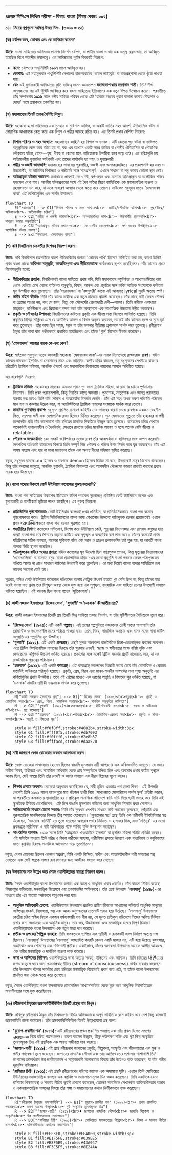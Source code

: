 
***

### **৪৪তম বিসিএস লিখিত পরীক্ষা - বিষয়: বাংলা (বিষয় কোড: ০০২)**

**০৪। নিচের প্রশ্নগুলো সংক্ষিপ্ত উত্তর দিনঃ-** **(৩×১০ = ৩০)**

#### **(ক) চর্যাপদ কবে, কোথায় এবং কে আবিষ্কার করেন?**

**উত্তর:**
বাংলা সাহিত্যের আদিমতম প্রামাণ্য নিদর্শন চর্যাপদ, যা প্রাচীন বাংলা ভাষার এক অমূল্য রত্নভান্ডার, তা আবিষ্কৃত হয়েছিল বিংশ শতাব্দীর ঊষালগ্নে। এর আবিষ্কারের পূর্ণাঙ্গ বিবরণটি নিম্নরূপ:

*   **কবে:** চর্যাপদের পাণ্ডুলিপিটি **১৯০৭** সালে আবিষ্কৃত হয়।
*   **কোথায়:** এই মহামূল্যবান পাণ্ডুলিপিটি নেপালের রাজদরবারের 'রয়েল লাইব্রেরি' বা রাজগ্রন্থশালা থেকে খুঁজে পাওয়া যায়।
*   **কে:** এই যুগান্তকারী আবিষ্কারের কৃতি ব্যক্তিত্ব হলেন জ্ঞানতাপস **মহামহোপাধ্যায় হরপ্রসাদ শাস্ত্রী**। তিনি দীর্ঘ অনুসন্ধানের পর এই পুঁথিটি আবিষ্কার করে বাংলা সাহিত্যের ইতিহাসের এক নতুন দিগন্ত উন্মোচন করেন। পরবর্তীতে তাঁর সম্পাদনায় **১৯১৬** সালে বঙ্গীয় সাহিত্য পরিষদ থেকে এটি 'হাজার বছরের পুরাণ বাঙ্গালা ভাষায় বৌদ্ধগান ও দোহা' নামে গ্রন্থাকারে প্রকাশিত হয়।

#### **(খ) মহাকাব্যের তিনটি প্রধান বৈশিষ্ট্য লিখুন।**

**উত্তর:**
মহাকাব্য হলো সাহিত্যের এক সুমহান ও সুবিশাল আঙ্গিক, যা একটি জাতির মহৎ আদর্শ, ঐতিহাসিক ঘটনা বা পৌরাণিক আখ্যানকে কেন্দ্র করে এক বিপুল ও গম্ভীর আবহে রচিত হয়। এর তিনটি প্রধান বৈশিষ্ট্য নিম্নরূপ:

*   **বিশাল পরিসর ও মহৎ আখ্যান:** মহাকাব্যের কাহিনি হয় বিশাল ও ব্যাপক। এটি কোনো ক্ষুদ্র ঘটনা বা ব্যক্তিগত অনুভূতিকে কেন্দ্র করে রচিত হয় না, বরং এর আখ্যান একটি সমগ্র জাতির বা গোষ্ঠীর ঐতিহাসিক বা পৌরাণিক গৌরবময় ঘটনা, যেমন—যুদ্ধ, বীরত্ব বা কোনো মহৎ অভিযানকে উপজীব্য করে গড়ে ওঠে। এর চরিত্রগুলি হয় অতিমানবীয় গুণাবলির অধিকারী এবং তাদের কার্যাবলি হয় মহৎ ও যুগান্তকারী।
*   **গম্ভীর ও ওজস্বী ভাষাভঙ্গি:** মহাকাব্যের ভাষা হয় গুরুগম্ভীর, ওজস্বী এবং অলংকারমণ্ডিত। এর প্রকাশভঙ্গি হয় মহৎ ও উচ্চমার্গীয়, যা কাহিনির বিশালতা ও গাম্ভীর্যের সঙ্গে সামঞ্জস্যপূর্ণ। এখানে সাধারণ বা লঘু ভাষার কোনো স্থান নেই।
*   **অতিপ্রাকৃত ঘটনার সমাবেশ:** মহাকাব্যে প্রায়শই দেব-দেবী, স্বর্গ-নরক এবং অন্যান্য অতিপ্রাকৃত বা অলৌকিক শক্তির হস্তক্ষেপ দেখা যায়। মানবীয় ঘটনাপ্রবাহের সঙ্গে এই দৈব শক্তির মিশ্রণ কাহিনিকে এক মহাজাগতিক ব্যঞ্জনা ও রহস্যময়তা দান করে, যা একে সাধারণ আখ্যান থেকে স্বতন্ত্র করে তোলে। মাইকেল মধুসূদন দত্তের 'মেঘনাদবধ কাব্য' এই বৈশিষ্ট্যগুলির এক সার্থক উদাহরণ।
```mermaid
flowchart TD
    E["মহাকাব্য"] --> C1["বিশাল পরিসর ও মহৎ আখ্যান<br>- জাতীয়/পৌরাণিক ঘটনা<br>- যুদ্ধ/বীরত্ব/অভিযান<br>- অতিমানবীয় চরিত্র"]
    E --> C2["গম্ভীর ও ওজস্বী ভাষাভঙ্গি<br>- অলংকারমণ্ডিত ভাষা<br>- উচ্চমার্গীয় প্রকাশভঙ্গি<br>- সাধারণ ভাষার অনুপস্থিতি"]
    E --> C3["অতিপ্রাকৃত ঘটনার সমাবেশ<br>- দেব-দেবীর হস্তক্ষেপ<br>- স্বর্গ-নরকের উপস্থিতি<br>- অলৌকিক ঘটনার সমন্বয়"]
    E --> Ex["উদাহরণ: মেঘনাদবধ কাব্য"]
```
#### **(গ) কবি বিহারীলাল চক্রবর্তীর বিশেষত্ব নিরূপণ করুন।**

**উত্তর:**
কবি বিহারীলাল চক্রবর্তীকে বাংলা গীতিকবিতার জগতে 'ভোরের পাখি' হিসেবে অভিহিত করা হয়, কারণ তিনিই প্রথম বাংলা কাব্যে **ব্যক্তিগত অনুভূতি, আত্মনিমগ্নতা এবং গীতিময়তাকে** সার্থকভাবে স্থাপন করেছিলেন। তাঁর কাব্যের প্রধান বিশেষত্বগুলি হলো:

*   **গীতিকবিতার প্রবর্তক:** বিহারীলালই বাংলা সাহিত্যে প্রথম কবি, যিনি মহাকাব্যের বস্তুনিষ্ঠতা ও আখ্যানধর্মিতার ধারা থেকে বেরিয়ে এসে একান্ত ব্যক্তিগত অনুভূতি, বিষাদ, আনন্দ এবং প্রকৃতির সঙ্গে কবির আত্মিক সংযোগকে কবিতার মূল উপজীব্য করে তুলেছেন। তাঁর 'সারদামঙ্গল' বা 'বঙ্গসুন্দরী' কাব্যে এই আত্মগত lyrical সুরটি অত্যন্ত স্পষ্ট।
*   **নারীর মহিমা কীর্তন:** তিনি তাঁর কাব্যে নারীকে এক নতুন মহিমায় প্রতিষ্ঠা করেছেন। তাঁর কাছে নারী কেবল সৌন্দর্য বা প্রেমের আধার নয়, বরং সে জ্ঞান, শিল্প এবং সৌন্দর্যের প্রেরণাদাত্রী দেবী—সারদা। তিনি নারীকে একাধারে মাতৃরূপে, ভগিনীরূপে এবং প্রিয়ারূপে বন্দনা করে তাঁর অবস্থানকে এক আধ্যাত্মিক উচ্চতায় উন্নীত করেছেন।
*   **প্রকৃতি ও সৌন্দর্যের উপাসনা:** বিহারীলালের কবিতায় প্রকৃতি এক জীবন্ত সত্তা হিসেবে আবির্ভূত হয়েছে। তিনি প্রকৃতির নিবিড় সান্নিধ্যে এসে যে অতীন্দ্রিয় আনন্দ ও বিষাদ অনুভব করতেন, তাকেই তাঁর কাব্যের ছন্দে ও সুরে মূর্ত করে তুলেছেন। তাঁর ভাষা ছিল সহজ, সরল যা তাঁর ভাবনার গীতিময় প্রকাশকে সার্থক করে তুলেছে। রবীন্দ্রনাথ ঠাকুর তাঁর কাব্য দ্বারা গভীরভাবে প্রভাবিত হয়েছিলেন এবং তাঁকে 'গুরু' হিসেবে স্বীকার করেছেন।

#### **(ঘ) 'মেঘনাদবধ' কাব্যের নায়ক কে এবং কেন?**

**উত্তর:**
মাইকেল মধুসূদন দত্তের কালজয়ী মহাকাব্য 'মেঘনাদবধ কাব্য'-এর নায়ক নিঃসন্দেহে রাক্ষসরাজ **রাবণ**। যদিও কাব্যের নামকরণ ইন্দ্রজিৎ বা মেঘনাদের নামে এবং কাহিনির কেন্দ্রীয় চরিত্র রামচন্দ্র, তবু মধুসূদনের লেখনীতে রাবণের চরিত্রটিই ট্র্যাজিক মহিমায়, মানবিক ঔদার্যে এবং মহাকাব্যিক বিশালতায় নায়কের আসনে অধিষ্ঠিত হয়েছে।

এর কারণগুলি নিম্নরূপ:
*   **ট্র্যাজিক মহিমা:** মহাকাব্যের নায়কের অন্যতম প্রধান গুণ হলো ট্র্যাজিক মহিমা, যা রাবণের চরিত্রে পূর্ণমাত্রায় বিদ্যমান। তিনি প্রবল পরাক্রমশালী, কিন্তু নিয়তির কাছে অসহায়। পুত্রশোক, ভ্রাতৃশোক এবং আসন্ন পরাজয়ের যন্ত্রণায় দগ্ধ হয়েও তিনি তাঁর পৌরুষ ও আত্মমর্যাদা বিসর্জন দেননি। তাঁর এই মহৎ অথচ করুণ পরিণতি পাঠকের মনে ভয় ও করুণার উদ্রেক করে, যা অ্যারিস্টটলের ট্র্যাজিক নায়কের সংজ্ঞাকে সার্থক করে তোলে।
*   **মানবিক গুণাবলির প্রকাশ:** মধুসূদন প্রচলিত রামায়ণ কাহিনীর দেব-দানবের ধারণা ভেঙে রাবণকে একজন স্নেহশীল পিতা, প্রেমময় স্বামী এবং দেশপ্রেমিক রাজা হিসেবে চিত্রিত করেছেন। পুত্র মেঘনাদের মৃত্যুতে তাঁর হাহাকার বা পত্নী মন্দোদরীর প্রতি তাঁর ভালোবাসা তাঁর চরিত্রের মানবিক দিকটিকে উজ্জ্বল করে তুলেছে। রামচন্দ্রের চরিত্র যেখানে অনেকটাই ভাবলেশহীন ও দৈবনির্ভর, সেখানে রাবণের চরিত্র মানবিক আবেগ ও দ্বন্দ্বে অনেক বেশি জীবন্ত ও relatable।
*   **পৌরুষ ও আত্মমর্যাদা:** চরম সংকট ও বিপর্যয়ের মুখেও রাবণ তাঁর আত্মমর্যাদা ও ব্যক্তিত্বের সঙ্গে আপস করেননি। দৈবশক্তির অধিকারী রামচন্দ্রের বিরুদ্ধে তিনি সম্পূর্ণ নিজ পৌরুষ ও শক্তির উপর নির্ভর করে যুদ্ধ করেছেন। তাঁর এই অসম সংগ্রাম এবং হার না মানা মনোভাব তাঁকে এক অনন্য বীরের মহিমায় ভূষিত করেছে।

বস্তুত, মধুসূদন রামকে เทพ হিসেবে ও রাবণকে demon হিসেবে চিত্রিত না করে, উভয়কেই মানুষ হিসেবে এঁকেছেন। কিন্তু তাঁর কলমের জাদুতে, মানবিক গুণাবলি, ট্র্যাজিক বিশালতা এবং আপসহীন পৌরুষের কারণে রাবণই কাব্যের প্রধান নায়ক হয়ে উঠেছেন।

#### **(ঙ) বাংলা গদ্যের বিকাশে ফোর্ট উইলিয়াম কলেজের গুরুত্ব কতখানি?**

**উত্তর:**
বাংলা গদ্য সাহিত্যের বিকাশের ইতিহাসে উনিশ শতকের সূচনালগ্নে প্রতিষ্ঠিত ফোর্ট উইলিয়াম কলেজ এক যুগান্তকারী ও অনস্বীকার্য ভূমিকা পালন করেছিল। এর গুরুত্ব নিম্নরূপ:

*   **প্রাতিষ্ঠানিক পৃষ্ঠপোষকতা:** ফোর্ট উইলিয়াম কলেজই প্রথম প্রতিষ্ঠান, যা প্রাতিষ্ঠানিকভাবে বাংলা গদ্য রচনার পৃষ্ঠপোষকতা করে। ব্রিটিশ সিভিলিয়ানদের বাংলা ভাষা শেখানোর উদ্দেশ্যে পাঠ্যপুস্তক রচনার প্রয়োজনেই এখানে প্রথম વ્યવસ્થિતভাবে বাংলা গদ্য রচনার সূত্রপাত হয়।
*   **গদ্যরীতির নির্মাণ:** কলেজের পণ্ডিতগণ, বিশেষ করে উইলিয়াম কেরি, মৃত্যুঞ্জয় বিদ্যালঙ্কার এবং রামরাম বসুদের হাত ধরেই বাংলা গদ্য তার শৈশবের জড়তা কাটিয়ে এক সুশৃঙ্খল ও ব্যবহারিক রূপ লাভ করে। তাঁদের রচনায়ই প্রথম যতিচিহ্নের সঠিক ব্যবহার, বাক্যের সুবিন্যস্ত গঠন এবং সরল ও প্রাঞ্জল প্রকাশভঙ্গির চর্চা শুরু হয়, যা পরবর্তী বাংলা গদ্যের ভিত্তি স্থাপন করেছিল।
*   **পাঠ্যপুস্তকের বাইরে গদ্যের প্রসার:** যদিও কলেজের মূল উদ্দেশ্য ছিল পাঠ্যপুস্তক প্রণয়ন, কিন্তু মৃত্যুঞ্জয় বিদ্যালঙ্কারের 'প্রবোধচন্দ্রিকা' বা রামরাম বসুর 'রাজা প্রতাপাদিত্য চরিত্র'-এর মতো গ্রন্থগুলি বাংলা গদ্যকে কেবল পাঠ্যপুস্তকের গণ্ডিতে আবদ্ধ না রেখে সাধারণ পাঠকের উপযোগী করে তুলেছিল। এর মধ্য দিয়েই বাংলা গদ্যের সাহিত্যিক রূপ লাভের সম্ভাবনা তৈরি হয়।

সুতরাং, যদিও ফোর্ট উইলিয়াম কলেজের পণ্ডিতদের রচনায় শৈল্পিক উৎকর্ষ হয়তো খুব বেশি ছিল না, কিন্তু তাঁদের হাত ধরেই বাংলা গদ্য প্রথম তার বিশৃঙ্খল অবস্থা থেকে মুক্ত হয়ে এক সুশৃঙ্খল, ব্যবহারিক এবং সাহিত্য রচনার উপযোগী মাধ্যমে পরিণত হয়েছিল। এই কলেজ ছিল বাংলা গদ্যের 'সূতিকাগার'।

#### **(চ) কাজী নজরুল ইসলামের 'রিক্তের বেদন', 'যুগবাণী' ও 'চক্রবাক' কী জাতীয় গ্রন্থ?**

**উত্তর:**
কাজী নজরুল ইসলামের তিনটি গ্রন্থ তিনটি ভিন্ন সাহিত্য প্রকার নিদর্শন, যা তাঁর সৃষ্টিশীলতার বৈচিত্র্যকে তুলে ধরে।

*   **'রিক্তের বেদন' (১৯২৫):** এটি একটি **গল্পগ্রন্থ**। এই গ্রন্থের গল্পগুলিতে নজরুলের দ্রোহী সত্তার পাশাপাশি তাঁর রোমান্টিক ও সংবেদনশীল মনের পরিচয় পাওয়া যায়। প্রেম, বিরহ, সামাজিক অনাচার এবং মানব মনের নানা জটিল অনুভূতি এর গল্পগুলির মূল উপজীব্য।
*   **'যুগবাণী' (১৯২২):** এটি একটি **প্রবন্ধগ্রন্থ**। গ্রন্থটি মূলত নজরুলের রাজনৈতিক চিন্তা-চেতনামূলক প্রবন্ধের সংকলন। এতে ব্রিটিশ ঔপনিবেশিক শাসনের বিরুদ্ধে তাঁর ক্ষুরধার লেখনী, স্বরাজ ও স্বাধীনতার পক্ষে বলিষ্ঠ যুক্তি এবং দেশপ্রেমের অগ্নিগর্ভ উচ্চারণ ধ্বনিত হয়েছে। প্রকাশের সঙ্গে সঙ্গেই ব্রিটিশ সরকার গ্রন্থটি বাজেয়াপ্ত করে, যা এর রাজনৈতিক গুরুত্বের পরিচায়ক।
*   **'চক্রবাক' (১৯২৯):** এটি একটি **কাব্যগ্রন্থ**। এই কাব্যগ্রন্থে নজরুলের বিদ্রোহী সত্তার চেয়ে তাঁর রোমান্টিক ও প্রেমময় সত্তাটিই অধিকতর পরিস্ফুট হয়েছে। প্রকৃতি, প্রেম, বিরহ এবং মানব-মানবীর সম্পর্কের নানা সূক্ষ্ম অনুভূতি এর কবিতাগুলির প্রধান উপজীব্য। তবে এই প্রেমের মধ্যেও এক ধরণের অতৃপ্তি ও বিষাদের সুর ধ্বনিত হয়েছে, যা 'চক্রবাক' নামটির প্রতীকী ব্যঞ্জনাকে সার্থক করে তুলেছে।
```mermaid
flowchart TD
    N["কাজী নজরুল ইসলামের গ্রন্থ"] --> G1["'রিক্তের বেদন' (১৯২৫)<br>গল্পগ্রন্থ<br>- দ্রোহী ও রোমান্টিক সত্তা<br>- প্রেম, বিরহ, সামাজিক অনাচার<br>- মানবিক অনুভূতির জটিলতা"]
    N --> G2["'যুগবাণী' (১৯২২)<br>প্রবন্ধগ্রন্থ<br>- ব্রিটিশবিরোধী চেতনা<br>- স্বরাজ ও স্বাধীনতার বাণী<br>- গ্রন্থ বাজেয়াপ্ত"]
    N --> G3["'চক্রবাক' (১৯২৯)<br>কাব্যগ্রন্থ<br>- রোমান্টিক-প্রেমময় সত্তা<br>- প্রকৃতি ও মানব-সম্পর্ক<br>- অতৃপ্তি ও বিষাদের সুর"]

    style N fill:#f0f8ff,stroke:#4682b4,stroke-width:3px
    style G1 fill:#fff0f5,stroke:#db7093
    style G2 fill:#f0fff0,stroke:#2e8b57
    style G3 fill:#fffacd,stroke:#daa520
```
#### **(জ) নারী জাগরণে বেগম রোকেয়ার অবদান আলোচনা করুন।**

**উত্তর:**
বেগম রোকেয়া সাখাওয়াত হোসেন ছিলেন বাঙালি মুসলমান নারী জাগরণের এক অবিসংবাদিত অগ্রদূত। যে সময়ে নারীরা শিক্ষা, স্বাধীনতা এবং সামাজিক অধিকার থেকে প্রায় সম্পূর্ণরূপে বঞ্চিত ছিল এবং অবরোধ প্রথার কঠোর শৃঙ্খলে আবদ্ধ ছিল, সেই সময়ে তিনি তাঁর লেখনী ও কর্মের মাধ্যমে এক নীরব বিপ্লবের সূচনা করেন।

*   **শিক্ষার প্রসারে অবদান:** রোকেয়া অনুধাবন করেছিলেন যে, নারী মুক্তির একমাত্র পথ হলো শিক্ষা। এই উপলব্ধি থেকেই তিনি ১৯০৯ সালে ভাগলপুরে মাত্র পাঁচজন ছাত্রী নিয়ে 'সাখাওয়াত মেমোরিয়াল গার্লস স্কুল' প্রতিষ্ঠা করেন, যা পরবর্তীতে কলকাতায় স্থানান্তরিত হয়। প্রতিকূল সামাজিক পরিবেশে বাড়ি বাড়ি গিয়ে ছাত্রী সংগ্রহ করে তিনি এই স্কুলটিকে টিকিয়ে রেখেছিলেন। এটি ছিল বাঙালি মুসলমান নারীদের জন্য আধুনিক শিক্ষার প্রথম সোপান।
*   **সাহিত্যকর্মের মাধ্যমে চেতনা সঞ্চার:** তিনি তাঁর ক্ষুরধার লেখনীর মাধ্যমে নারী সমাজের কুসংস্কার, গোঁড়ামি এবং পুরুষতান্ত্রিক মানসিকতার বিরুদ্ধে তীব্র আঘাত হেনেছেন। 'সুলতানার স্বপ্ন' গ্রন্থে তিনি এক নারীবাদী ইউটোপিয়ার স্বপ্ন এঁকেছেন, 'অবরোধ-বাসিনী'-তে তুলে ধরেছেন অবরোধ প্রথার নির্মমতা ও হাস্যকর দিক, এবং 'মতিচূর'-এর মতো প্রবন্ধগ্রন্থে নারীশিক্ষা ও নারী অধিকারের পক্ষে শাণিত যুক্তি উপস্থাপন করেছেন।
*   **সাংগঠনিক অবদান:** ১৯১৬ সালে তিনি 'আঞ্জুমানে খাওয়াতীনে ইসলাম' বা মুসলিম মহিলা সমিতি প্রতিষ্ঠা করেন। এই সমিতির মাধ্যমে তিনি দরিদ্র ও বিধবা নারীদের সাহায্য, নারীশিক্ষা প্রসারে উদ্যোগ এবং বাল্যবিবাহ ও বহুবিবাহের মতো কুপ্রথার বিরুদ্ধে সামাজিক আন্দোলন গড়ে তুলেছিলেন।

বস্তুত, বেগম রোকেয়া ছিলেন একজন স্বপ্নদ্রষ্টা, যিনি একটি শিক্ষিত, স্বাধীন এবং আত্মমর্যাদাশীল নারী সমাজের স্বপ্ন দেখতেন এবং সেই স্বপ্নকে বাস্তবে রূপ দেওয়ার জন্য আজীবন সংগ্রাম করে গেছেন।

#### **(ঝ) উপন্যাসের নাম উল্লেখ করে সৈয়দ ওয়ালীউল্লাহর স্বাতন্ত্র্য নিরূপণ করুন।**

**উত্তর:**
সৈয়দ ওয়ালীউল্লাহ বাংলা উপন্যাসের জগতে এক স্বতন্ত্র ও আধুনিক ধারার প্রবর্তক। তাঁর স্বাতন্ত্র্য নিহিত রয়েছে বিষয়বস্তুর গভীরতায়, মনস্তাত্ত্বিক বিশ্লেষণে এবং প্রকাশভঙ্গির অভিনবত্বে। তাঁর শ্রেষ্ঠ উপন্যাস **'লালসালু' (১৯৪৮)**-এর মাধ্যমে তাঁর এই স্বাতন্ত্র্য স্পষ্টভাবে অনুধাবন করা যায়।

*   **আধুনিক অস্তিত্ববাদী চেতনা:** ওয়ালীউল্লাহর উপন্যাসে প্রচলিত গ্রামীণ জীবনের আখ্যানের পরিবর্তে আধুনিক মানুষের অস্তিত্বের সংকট, নিঃসঙ্গতা, ভয় এবং আত্ম-অনুসন্ধানের চেতনাটি প্রধান হয়ে উঠেছে। 'লালসালু' উপন্যাসের কেন্দ্রীয় চরিত্র মজিদ নিছক একজন ধর্মব্যবসায়ী ভণ্ড পীর নয়, সে মূলত প্রতিকূল পরিবেশে নিজের অস্তিত্ব টিকিয়ে রাখার জন্য সংগ্রামরত এক আধুনিক মানুষ। তার ভয়, উচ্চাকাঙ্ক্ষা এবং মনস্তাত্ত্বিক দ্বন্দ্বের নিপুণ চিত্রায়ণ ওয়ালীউল্লাহকে বাংলা উপন্যাসে এক নতুন মাত্রা দান করেছে।
*   **প্রতীক ও রূপকের শৈল্পিক ব্যবহার:** তিনি বাস্তবতাকে ছাপিয়ে এক প্রতীকী ও রূপকধর্মী জগৎ নির্মাণে অত্যন্ত দক্ষ ছিলেন। 'লালসালু' উপন্যাসের 'লালসালু' আচ্ছাদিত কবরটি কেবল একটি মাজার নয়, এটি হয়ে উঠেছে কুসংস্কার, অন্ধবিশ্বাস এবং শোষণের এক শক্তিশালী প্রতীক। একইভাবে, চাঁদের অমাবস্যা উপন্যাসে আরেফ আলীর আত্মদ্বন্দ্ব এক গভীর মনস্তাত্ত্বিক ও দার্শনিক ব্যঞ্জনা লাভ করেছে।
*   **ভাষা ও আঙ্গিকের নিরীক্ষা:** ওয়ালীউল্লাহর ভাষা অত্যন্ত সংযত, ইঙ্গিতময় এবং কাব্যিক। তিনি চরিত্রের 내면ের জগৎকে তুলে ধরার জন্য চেতনাপ্রবাহ রীতির (stream of consciousness) সার্থক ব্যবহার করেছেন। তাঁর উপন্যাসে ঘটনার ঘনঘটার চেয়ে চরিত্রের মনস্তাত্ত্বিক বিশ্লেষণই প্রধান হয়ে ওঠে, যা তাঁকে বাংলা উপন্যাসের প্রচলিত ধারা থেকে স্বতন্ত্র করে তুলেছে।

বস্তুত, সৈয়দ ওয়ালীউল্লাহ বাংলা উপন্যাসকে গ্রামকেন্দ্রিক আখ্যানসর্বস্বতা থেকে মুক্ত করে আধুনিক বিশ্বসাহিত্যের মননশীলতার সঙ্গে যুক্ত করেছিলেন।

#### **(ঞ) রবীন্দ্রনাথ ঠাকুরের ভ্রমণকাহিনিভিত্তিক তিনটি গ্রন্থের নাম লিখুন।**

**উত্তর:**
কবিগুরু রবীন্দ্রনাথ ঠাকুর তাঁর বিশ্বভ্রমণের বিচিত্র অভিজ্ঞতাকে অপূর্ব সাহিত্যিক রসে জারিত করে বেশ কিছু কালজয়ী ভ্রমণকাহিনি রচনা করেছেন। তাঁর ভ্রমণকাহিনিভিত্তিক তিনটি উল্লেখযোগ্য গ্রন্থ হলো:

*   **'য়ুরোপ-প্রবাসীর পত্র' (১৮৮১):** এটি রবীন্দ্রনাথের প্রথম প্রকাশিত গদ্যগ্রন্থ এবং তাঁর প্রথম বিলেত ভ্রমণের அனுபவ নিয়ে রচিত পত্রসংকলন। তরুণ বয়সের উচ্ছ্বাস, তীক্ষ্ণ পর্যবেক্ষণ শক্তি এবং দুই ভিন্ন সংস্কৃতির তুলনামূলক চিত্র এই গ্রন্থটিকে এক অনন্য সজীবতা দান করেছে।
*   **'জাপান-যাত্রী' (১৯১৯):** এই গ্রন্থে রবীন্দ্রনাথ জাপানের প্রকৃতি, শিল্পকলা, সংস্কৃতি এবং জীবনযাত্রার এক মুগ্ধ ও গভীর পর্যবেক্ষণ তুলে ধরেছেন। জাপানের নান্দনিক সৌন্দর্য এবং তার আতিথেয়তার প্রশংসার পাশাপাশি তিনি জাপানের ক্রমবর্ধমান উগ্র জাতীয়তাবাদ ও সাম্রাজ্যবাদী মনোভাবের বিষয়ে তাঁর উদ্বেগও ব্যক্ত করেছেন, যা তাঁর গভীর দূরদৃষ্টির পরিচায়ক।
*   **'রাশিয়ার চিঠি' (১৯৩১):** এই গ্রন্থটি রবীন্দ্রনাথের পরিণত বয়সের এক অসামান্য সৃষ্টি। এখানে তিনি সোভিয়েত ইউনিয়নের সমাজতান্ত্রিক ব্যবস্থার এক বস্তুনিষ্ঠ ও সমালোচনামূলক চিত্র অঙ্কন করেছেন। তিনি একদিকে যেমন রাশিয়ার শিক্ষাব্যবস্থা ও সমবায় নীতির ভূয়সী প্রশংসা করেছেন, তেমনই অন্যদিকে সেখানকার ব্যক্তিস্বাধীনতার অভাব ও একনায়কতান্ত্রিক শাসনের বিষয়ে তাঁর শঙ্কা ও সমালোচনার কথাও নির্ভীকভাবে ব্যক্ত করেছেন।

```mermaid
flowchart TD
    R["রবীন্দ্রনাথ ঠাকুরের ভ্রমণকাহিনি"] --> B1["'য়ুরোপ-প্রবাসীর পত্র' (১৮৮১)<br>• প্রথম প্রকাশিত গদ্যগ্রন্থ<br>• তরুণ বয়সের উচ্ছ্বাস<br>• দুই সংস্কৃতির তুলনামূলক চিত্র"]
    R --> B2["'জাপান-যাত্রী' (১৯১৯)<br>• জাপানের নান্দনিক সৌন্দর্য<br>• জাপানি শিল্পকলা ও সংস্কৃতি<br>• উগ্র জাতীয়তাবাদের সমালোচনা"]
    R --> B3["'রাশিয়ার চিঠি' (১৯৩১)<br>• সোভিয়েত সমাজতন্ত্রের বিশ্লেষণ<br>• শিক্ষা ও সমবায় নীতির প্রশংসা<br>• ব্যক্তিস্বাধীনতার অভাবের সমালোচনা"]

    style R fill:#FFF3E0,stroke:#FFA000,stroke-width:3px
    style B1 fill:#E1F5FE,stroke:#039BE5
    style B2 fill:#E8F5E9,stroke:#43A047
    style B3 fill:#F3E5F5,stroke:#8E24AA
```